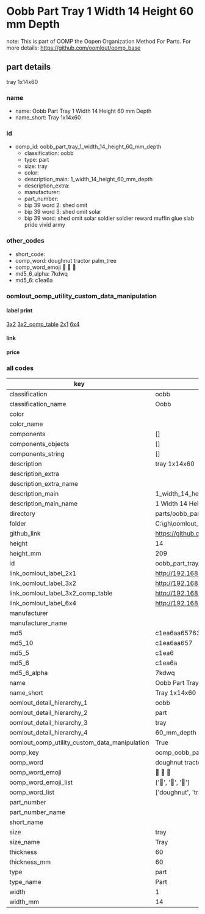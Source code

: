 # Oobb Part Tray 1 Width 14 Height 60 mm Depth  

note: This is part of OOMP the Oopen Organization Method For Parts. For more details: https://github.com/oomlout/oomp_base

##  part details
  



tray 1x14x60



### name
* name: Oobb Part Tray 1 Width 14 Height 60 mm Depth
* name_short: Tray 1x14x60 
### id
* oomp_id: oobb_part_tray_1_width_14_height_60_mm_depth
  * classification: oobb
  * type: part
  * size: tray
  * color: 
  * description_main: 1_width_14_height_60_mm_depth
  * description_extra: 
  * manufacturer: 
  * part_number: 
  * bip 39 word 2: shed omit
  * bip 39 word 3: shed omit solar
  * bip 39 word: shed omit solar soldier soldier reward muffin glue slab pride vivid army

### other_codes
* short_code: 
* oomp_word: doughnut tractor palm_tree
* oomp_word_emoji :doughnut: :tractor: :palm_tree:
* md5_6_alpha: 7kdwq
* md5_6: c1ea6a






### oomlout_oomp_utility_custom_data_manipulation
#### label print
[3x2](http://192.168.1.245:1112/?label=oomp%207kdwq)
[3x2_oomp_table](http://192.168.1.108:1112/?label=oomp%207kdwq)
[2x1](http://192.168.1.242:1112/?label=oomp%207kdwq)
[6x4](http://192.168.1.55:1112/?label=oomp%207kdwq)    

#### link

                              

#### price







### all codes 
| key | value |  
| --- | --- |  
| classification | oobb |  
| classification_name | Oobb |  
| color |  |  
| color_name |  |  
| components | [] |  
| components_objects | [] |  
| components_string | [] |  
| description | tray 1x14x60 |  
| description_extra |  |  
| description_extra_name |  |  
| description_main | 1_width_14_height_60_mm_depth |  
| description_main_name | 1 Width 14 Height 60 mm Depth |  
| directory | parts/oobb_part_tray_1_width_14_height_60_mm_depth |  
| folder | C:\gh\oomlout_oobb_version_4_generated_parts\things\oobb_part_tray_1_width_14_height_60_mm_depth |  
| github_link | https://github.com/oomlout/oomlout_oomp_part_src/tree/main/parts/oobb_part_tray_1_width_14_height_60_mm_depth |  
| height | 14 |  
| height_mm | 209 |  
| id | oobb_part_tray_1_width_14_height_60_mm_depth |  
| link_oomlout_label_2x1 | http://192.168.1.242:1112/?label=oomp%207kdwq |  
| link_oomlout_label_3x2 | http://192.168.1.245:1112/?label=oomp%207kdwq |  
| link_oomlout_label_3x2_oomp_table | http://192.168.1.108:1112/?label=oomp%207kdwq |  
| link_oomlout_label_6x4 | http://192.168.1.55:1112/?label=oomp%207kdwq |  
| manufacturer |  |  
| manufacturer_name |  |  
| md5 | c1ea6aa65763f226e2e74ce99ce69e2a |  
| md5_10 | c1ea6aa657 |  
| md5_5 | c1ea6 |  
| md5_6 | c1ea6a |  
| md5_6_alpha | 7kdwq |  
| name | Oobb Part Tray 1 Width 14 Height 60 mm Depth |  
| name_short | Tray 1x14x60  |  
| oomlout_detail_hierarchy_1 | oobb |  
| oomlout_detail_hierarchy_2 | part |  
| oomlout_detail_hierarchy_3 | tray |  
| oomlout_detail_hierarchy_4 | 60_mm_depth |  
| oomlout_oomp_utility_custom_data_manipulation | True |  
| oomp_key | oomp_oobb_part_tray_1_width_14_height_60_mm_depth |  
| oomp_word | doughnut tractor palm_tree |  
| oomp_word_emoji | :doughnut: :tractor: :palm_tree: |  
| oomp_word_emoji_list | [':doughnut:', ':tractor:', ':palm_tree:'] |  
| oomp_word_list | ['doughnut', 'tractor', 'palm_tree'] |  
| part_number |  |  
| part_number_name |  |  
| short_name |  |  
| size | tray |  
| size_name | Tray |  
| thickness | 60 |  
| thickness_mm | 60 |  
| type | part |  
| type_name | Part |  
| width | 1 |  
| width_mm | 14 |  
